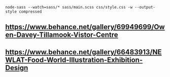 `node-sass --watch=sass/* sass/main.scss css/style.css -w --output-style compressed`

## https://www.behance.net/gallery/69949699/Owen-Davey-Tillamook-Vistor-Centre
## https://www.behance.net/gallery/66483913/NEWLAT-Food-World-Illustration-Exhibition-Design
